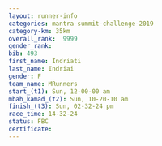 ```yaml
---
layout: runner-info 
categories: mantra-summit-challenge-2019 
category-km: 35km 
overall_rank:  9999
gender_rank: 
bib: 493
first_name: Indriati
last_name: Indriai
gender: F
team_name: MRunners
start_(t1): Sun, 12-00-00 am
mbah_kamad_(t2): Sun, 10-20-10 am
finish_(t3): Sun, 02-32-24 pm
race_time: 14-32-24
status: FBC
certificate: 
---
```

